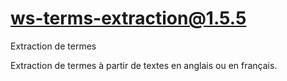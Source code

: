 # ws-terms-extraction@1.5.5

Extraction de termes

Extraction de termes à partir de textes en anglais ou en français.
